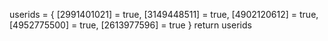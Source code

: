 userids = {
[2991401021] = true,
[3149448511] = true,
[4902120612] = true,
[4952775500] = true,
[2613977596] = true
}
return userids
